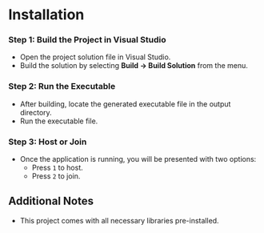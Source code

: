 #  Installation

### Step 1: Build the Project in Visual Studio

- Open the project solution file in Visual Studio.
- Build the solution by selecting **Build -> Build Solution** from the menu.

### Step 2: Run the Executable

- After building, locate the generated executable file in the output directory.
- Run the executable file.

### Step 3: Host or Join

- Once the application is running, you will be presented with two options:
  - Press `1` to host.
  - Press `2` to join.

## Additional Notes

- This project comes with all necessary libraries pre-installed.
